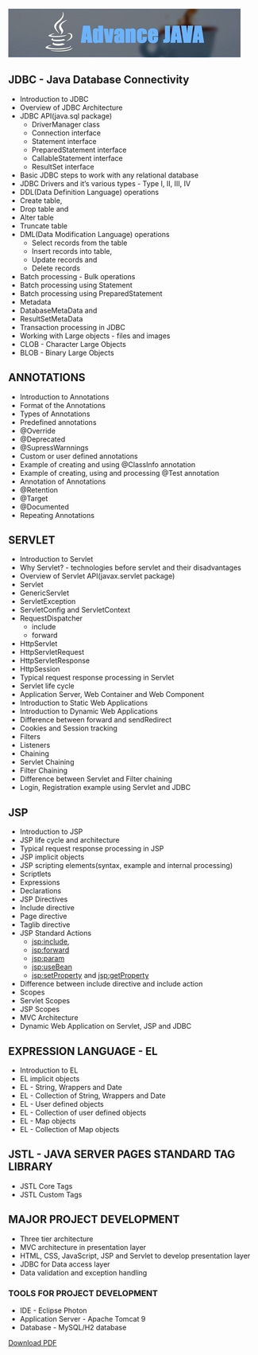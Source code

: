 ![ADVANCE JAVA](/assests/advance-java-banner.png)
## JDBC - Java Database Connectivity
- Introduction to JDBC
- Overview of JDBC Architecture
- JDBC API(java.sql package)
  - DriverManager class
  - Connection interface
  - Statement interface
  - PreparedStatement interface
  - CallableStatement interface
  - ResultSet interface
- Basic JDBC steps to work with any relational database
- JDBC Drivers and it’s various types - Type I, II, III, IV
- DDL(Data Definition Language) operations
- Create table,
- Drop table and
- Alter table
- Truncate table
- DML(Data Modification Language) operations
  - Select records from the table
  - Insert records into table,
  - Update records and
  - Delete records
- Batch processing - Bulk operations
- Batch processing using Statement
- Batch processing using PreparedStatement
- Metadata
- DatabaseMetaData and
- ResultSetMetaData
- Transaction processing in JDBC
- Working with Large objects - files and images
- CLOB - Character Large Objects
- BLOB - Binary Large Objects

## ANNOTATIONS
- Introduction to Annotations
- Format of the Annotations
- Types of Annotations
- Predefined annotations
- @Override
- @Deprecated
- @SupressWarnnings
- Custom or user defined annotations
- Example of creating and using @ClassInfo annotation
- Example of creating, using and processing @Test annotation
- Annotation of Annotations
- @Retention
- @Target
- @Documented
- Repeating Annotations

## SERVLET
- Introduction to Servlet
- Why Servlet? - technologies before servlet and their disadvantages
- Overview of Servlet API(javax.servlet package)
- Servlet
- GenericServlet
- ServletException
- ServletConfig and ServletContext
- RequestDispatcher
  - include 
  - forward
- HttpServlet
- HttpServletRequest
- HttpServletResponse
- HttpSession
- Typical request response processing in Servlet
- Servlet life cycle
- Application Server, Web Container and Web Component
- Introduction to Static Web Applications
- Introduction to Dynamic Web Applications
- Difference between forward and sendRedirect
- Cookies and Session tracking
- Filters
- Listeners
- Chaining
- Servlet Chaining
- Filter Chaining
- Difference between Servlet and Filter chaining
- Login, Registration example using Servlet and JDBC

## JSP
- Introduction to JSP
- JSP life cycle and architecture
- Typical request response processing in JSP
- JSP implicit objects
- JSP scripting elements(syntax, example and internal processing)
- Scriptlets
- Expressions
- Declarations
- JSP Directives
- Include directive
- Page directive
- Taglib directive
- JSP Standard Actions
  - <jsp:include>,
  - <jsp:forward>
  - <jsp:param>
  - <jsp:useBean>
  - <jsp:setProperty> and <jsp:getProperty>
- Difference between include directive and include action
- Scopes
- Servlet Scopes
- JSP Scopes
- MVC Architecture
- Dynamic Web Application on Servlet, JSP and JDBC

## EXPRESSION LANGUAGE - EL
- Introduction to EL
- EL implicit objects
- EL - String, Wrappers and Date
- EL - Collection of String, Wrappers and Date
- EL - User defined objects
- EL - Collection of user defined objects
- EL - Map objects
- EL - Collection of Map objects

## JSTL - JAVA SERVER PAGES STANDARD TAG LIBRARY
- JSTL Core Tags
- JSTL Custom Tags

## MAJOR PROJECT DEVELOPMENT
- Three tier architecture
- MVC architecture in presentation layer
- HTML, CSS, JavaScript, JSP and Servlet to develop presentation layer
- JDBC for Data access layer
- Data validation and exception handling
### TOOLS FOR PROJECT DEVELOPMENT
- IDE - Eclipse Photon
- Application Server - Apache Tomcat 9
- Database - MySQL/H2 database

[Download PDF](https://gitprint.com/WellnWill/quicklinks/blob/master/courses/java/02-advance-java.md)
